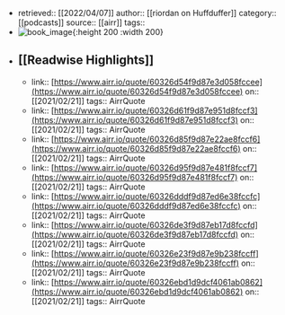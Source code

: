 - retrieved:: [[2022/04/07]]
  author:: [[riordan on Huffduffer]]
  category:: [[podcasts]]
  source:: [[airr]]
  tags::
- ![book_image](https://huffduffer.com/images/podcast.jpg){:height 200 :width 200}
- ## [[Readwise Highlights]]
	- link:: [https://www.airr.io/quote/60326d54f9d87e3d058fccee](https://www.airr.io/quote/60326d54f9d87e3d058fccee)
	  on:: [[2021/02/21]]
	  tags:: 
	  AirrQuote
	- link:: [https://www.airr.io/quote/60326d61f9d87e951d8fccf3](https://www.airr.io/quote/60326d61f9d87e951d8fccf3)
	  on:: [[2021/02/21]]
	  tags:: 
	  AirrQuote
	- link:: [https://www.airr.io/quote/60326d85f9d87e22ae8fccf6](https://www.airr.io/quote/60326d85f9d87e22ae8fccf6)
	  on:: [[2021/02/21]]
	  tags:: 
	  AirrQuote
	- link:: [https://www.airr.io/quote/60326d95f9d87e481f8fccf7](https://www.airr.io/quote/60326d95f9d87e481f8fccf7)
	  on:: [[2021/02/21]]
	  tags:: 
	  AirrQuote
	- link:: [https://www.airr.io/quote/60326dddf9d87ed6e38fccfc](https://www.airr.io/quote/60326dddf9d87ed6e38fccfc)
	  on:: [[2021/02/21]]
	  tags:: 
	  AirrQuote
	- link:: [https://www.airr.io/quote/60326de3f9d87eb17d8fccfd](https://www.airr.io/quote/60326de3f9d87eb17d8fccfd)
	  on:: [[2021/02/21]]
	  tags:: 
	  AirrQuote
	- link:: [https://www.airr.io/quote/60326e23f9d87e9b238fccff](https://www.airr.io/quote/60326e23f9d87e9b238fccff)
	  on:: [[2021/02/21]]
	  tags:: 
	  AirrQuote
	- link:: [https://www.airr.io/quote/60326ebd1d9dcf4061ab0862](https://www.airr.io/quote/60326ebd1d9dcf4061ab0862)
	  on:: [[2021/02/21]]
	  tags:: 
	  AirrQuote